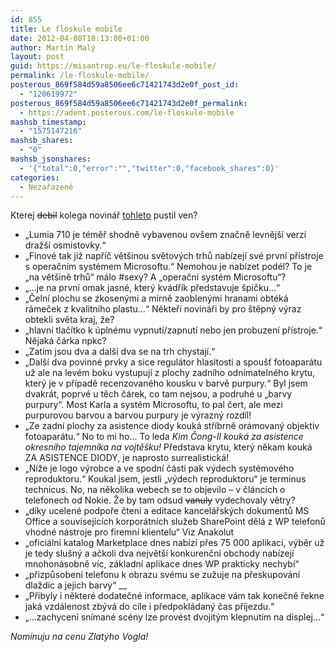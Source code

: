 ```yaml
---
id: 855
title: Le floskule mobile
date: 2012-04-08T18:13:00+01:00
author: Martin Malý
layout: post
guid: https://misantrop.eu/le-floskule-mobile/
permalink: /le-floskule-mobile/
posterous_869f584d59a8506ee6c71421743d2e0f_post_id:
  - "120619972"
posterous_869f584d59a8506ee6c71421743d2e0f_permalink:
  - https://adent.posterous.com/le-floskule-mobile
mashsb_timestamp:
  - "1575147216"
mashsb_shares:
  - "0"
mashsb_jsonshares:
  - '{"total":0,"error":"","twitter":0,"facebook_shares":0}'
categories:
  - Nezařazené
---
```

Kterej <span style="text-decoration: line-through;">debil</span> kolega novin&aacute;ř [tohleto](https://mobil.idnes.cz/nokia-lumia-710-barevne-kryty-a-navigace-v-cene-recenze-test-pm8-/mob_nokia.aspx?c=A120401_182922_mob_nokia_ram) pustil ven?

  * &#8222;Lumia 710 je t&eacute;měř shodně vybavenou ov&scaron;em značně levněj&scaron;&iacute; verz&iacute; draž&scaron;&iacute; osmistovky.&#8220;
  * &#8222;Finov&eacute; tak již např&iacute;č vět&scaron;inou světov&yacute;ch trhů nab&iacute;zej&iacute; sv&eacute; prvn&iacute; př&iacute;stroje s operačn&iacute;m syst&eacute;mem Microsoftu.&#8220; Nemohou je nab&iacute;zet pod&eacute;l? To je &#8222;na vět&scaron;ině trhů&#8220; m&aacute;lo #sexy? A &#8222;operačn&iacute; syst&eacute;m Microsoftu&#8220;?
  * &#8222;&#8230;je na prvn&iacute; omak jasn&eacute;, kter&yacute; kv&aacute;dř&iacute;k představuje &scaron;pičku&#8230;&#8220;
  * &#8222;Čeln&iacute; plochu se zkosen&yacute;mi a m&iacute;rně zaoblen&yacute;mi hranami obt&eacute;k&aacute; r&aacute;meček z kvalitn&iacute;ho plastu&#8230;&#8220; Někteř&iacute; novin&aacute;ři by pro &scaron;těpn&yacute; v&yacute;raz obtekli světa kraj, že?
  * &#8222;hlavn&iacute; tlač&iacute;tko k &uacute;pln&eacute;mu vypnut&iacute;/zapnut&iacute; nebo jen probuzen&iacute; př&iacute;stroje.&#8220; Nějak&aacute; č&aacute;rka npkc?
  * &#8222;Zat&iacute;m jsou dva a dal&scaron;&iacute; dva se na trh chystaj&iacute;.&#8220;
  * &#8222;Dal&scaron;&iacute; dva povinn&eacute; prvky a sice regul&aacute;tor hlasitosti a spou&scaron;ť fotoapar&aacute;tu už ale na lev&eacute;m boku vystupuj&iacute; z plochy zadn&iacute;ho odn&iacute;mateln&eacute;ho krytu, kter&yacute; je v př&iacute;padě recenzovan&eacute;ho kousku v barvě purpury.&#8220; Byl jsem dvakr&aacute;t, poprv&eacute; u těch č&aacute;rek, co tam nejsou, a podruh&eacute; u &#8222;barvy purpury&#8220;. Most Karla a syst&eacute;m Microsoftu, to pal čert, ale mezi purpurovou barvou a barvou purpury je v&yacute;razn&yacute; rozd&iacute;l!
  * &#8222;Ze zadn&iacute; plochy za asistence diody kouk&aacute; stř&iacute;brně or&aacute;movan&yacute; objektiv fotoapar&aacute;tu.&#8220; No to mi ho&#8230; To leda _Kim Čong-Il kouk&aacute; za asistence okresn&iacute;ho tajemn&iacute;ka na vojtě&scaron;ku!_ Představa krytu, kter&yacute; někam kouk&aacute; ZA ASISTENCE DIODY, je naprosto surrealistick&aacute;!
  * &#8222;N&iacute;že je logo v&yacute;robce a ve spodn&iacute; č&aacute;sti pak v&yacute;dech syst&eacute;mov&eacute;ho reproduktoru.&#8220; Koukal jsem, jestli &#8222;v&yacute;dech reproduktoru&#8220; je terminus technicus. No, na několika webech se to objevilo &#8211; v čl&aacute;nc&iacute;ch o telefonech od Nokie. Že by tam odsud <span style="text-decoration: line-through;">vanuly</span> vydechovaly větry?
  * &#8222;d&iacute;ky ucelen&eacute; podpoře čten&iacute; a editace kancel&aacute;řsk&yacute;ch dokumentů MS Office a souvisej&iacute;c&iacute;ch korpor&aacute;tn&iacute;ch služeb SharePoint děl&aacute; z WP telefonů vhodn&eacute; n&aacute;stroje pro firemn&iacute; klientelu&#8220; Viz Anakolut
  * &#8222;ofici&aacute;ln&iacute; katalog Marketplace dnes nab&iacute;z&iacute; přes 75 000 aplikac&iacute;, v&yacute;běr už je tedy slu&scaron;n&yacute; a ačkoli dva největ&scaron;&iacute; konkurenčn&iacute; obchody nab&iacute;zej&iacute; mnohon&aacute;sobně v&iacute;c, z&aacute;kladn&iacute; aplikace dnes WP prakticky nechyb&iacute;&#8220;
  * &#8222;přizpůsoben&iacute; telefonu k obrazu sv&eacute;mu se zužuje na přeskupov&aacute;n&iacute; dlaždic a jejich barvy&#8220;&nbsp;__
  * &#8222;Přibyly i někter&eacute; dodatečn&eacute; informace, aplikace v&aacute;m tak konečně řekne jak&aacute; vzd&aacute;lenost zb&yacute;v&aacute; do c&iacute;le i předpokl&aacute;dan&yacute; čas př&iacute;jezdu.&#8220;
  * &#8222;&#8230;zachycen&iacute; sn&iacute;man&eacute; sc&eacute;ny lze prov&eacute;st dvojit&yacute;m klepnut&iacute;m na displej&#8230;&#8220;

_Nominuju na cenu Zlat&yacute;ho Vogla!_